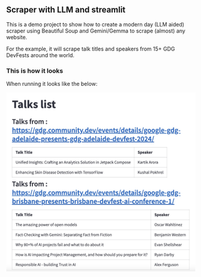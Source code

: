 ## Scraper with LLM and streamlit

This is a demo project to show how to create a modern day (LLM aided) scraper using Beautiful Soup
and Gemini/Gemma to scrape (almost) any website.

For the example, it will scrape talk titles and speakers from 15+ GDG DevFests around the world.


### This is how it looks

When running it looks like the below:

![Running app](./images/output.jpg)
